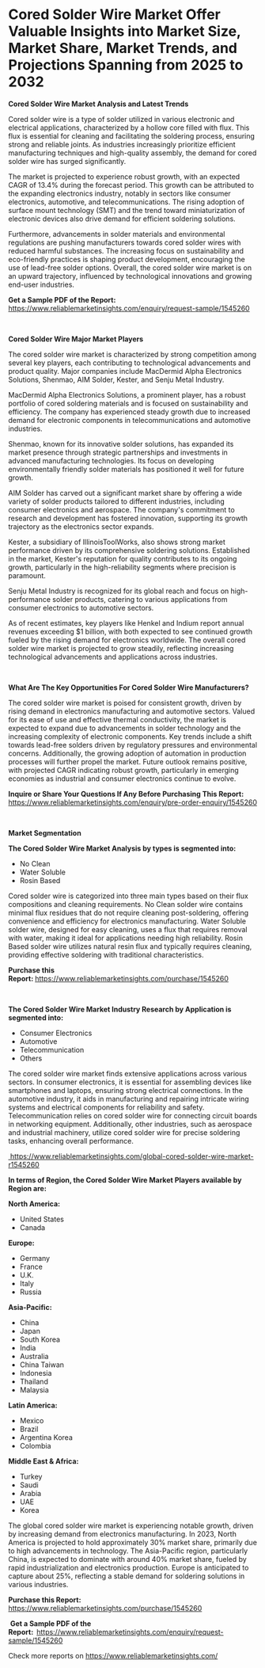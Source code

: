 <p><h1>Cored Solder Wire Market Offer Valuable Insights into Market Size, Market Share, Market Trends, and Projections Spanning from 2025 to 2032</h1></p><p><strong>Cored Solder Wire Market Analysis and Latest Trends</strong></p>
<p><p>Cored solder wire is a type of solder utilized in various electronic and electrical applications, characterized by a hollow core filled with flux. This flux is essential for cleaning and facilitating the soldering process, ensuring strong and reliable joints. As industries increasingly prioritize efficient manufacturing techniques and high-quality assembly, the demand for cored solder wire has surged significantly.</p><p>The market is projected to experience robust growth, with an expected CAGR of 13.4% during the forecast period. This growth can be attributed to the expanding electronics industry, notably in sectors like consumer electronics, automotive, and telecommunications. The rising adoption of surface mount technology (SMT) and the trend toward miniaturization of electronic devices also drive demand for efficient soldering solutions.</p><p>Furthermore, advancements in solder materials and environmental regulations are pushing manufacturers towards cored solder wires with reduced harmful substances. The increasing focus on sustainability and eco-friendly practices is shaping product development, encouraging the use of lead-free solder options. Overall, the cored solder wire market is on an upward trajectory, influenced by technological innovations and growing end-user industries.</p></p>
<p><strong>Get a Sample PDF of the Report:&nbsp;</strong> <a href="https://www.reliablemarketinsights.com/enquiry/request-sample/1545260?utm_campaign=1950&utm_medium=2&utm_source=Github&utm_content=ia&utm_term=31032025&utm_id=cored-solder-wire">https://www.reliablemarketinsights.com/enquiry/request-sample/1545260</a></p>
<p>&nbsp;</p>
<p><strong>Cored Solder Wire Major Market Players</strong></p>
<p><p>The cored solder wire market is characterized by strong competition among several key players, each contributing to technological advancements and product quality. Major companies include MacDermid Alpha Electronics Solutions, Shenmao, AIM Solder, Kester, and Senju Metal Industry. </p><p>MacDermid Alpha Electronics Solutions, a prominent player, has a robust portfolio of cored soldering materials and is focused on sustainability and efficiency. The company has experienced steady growth due to increased demand for electronic components in telecommunications and automotive industries.</p><p>Shenmao, known for its innovative solder solutions, has expanded its market presence through strategic partnerships and investments in advanced manufacturing technologies. Its focus on developing environmentally friendly solder materials has positioned it well for future growth.</p><p>AIM Solder has carved out a significant market share by offering a wide variety of solder products tailored to different industries, including consumer electronics and aerospace. The company's commitment to research and development has fostered innovation, supporting its growth trajectory as the electronics sector expands.</p><p>Kester, a subsidiary of IllinoisToolWorks, also shows strong market performance driven by its comprehensive soldering solutions. Established in the market, Kester's reputation for quality contributes to its ongoing growth, particularly in the high-reliability segments where precision is paramount.</p><p>Senju Metal Industry is recognized for its global reach and focus on high-performance solder products, catering to various applications from consumer electronics to automotive sectors. </p><p>As of recent estimates, key players like Henkel and Indium report annual revenues exceeding $1 billion, with both expected to see continued growth fueled by the rising demand for electronics worldwide. The overall cored solder wire market is projected to grow steadily, reflecting increasing technological advancements and applications across industries.</p></p>
<p>&nbsp;</p>
<p><strong>What Are The Key Opportunities For Cored Solder Wire Manufacturers?</strong></p>
<p><p>The cored solder wire market is poised for consistent growth, driven by rising demand in electronics manufacturing and automotive sectors. Valued for its ease of use and effective thermal conductivity, the market is expected to expand due to advancements in solder technology and the increasing complexity of electronic components. Key trends include a shift towards lead-free solders driven by regulatory pressures and environmental concerns. Additionally, the growing adoption of automation in production processes will further propel the market. Future outlook remains positive, with projected CAGR indicating robust growth, particularly in emerging economies as industrial and consumer electronics continue to evolve.</p></p>
<p><strong>Inquire or Share Your Questions If Any Before Purchasing This Report:</strong> <a href="https://www.reliablemarketinsights.com/enquiry/pre-order-enquiry/1545260?utm_campaign=1950&utm_medium=2&utm_source=Github&utm_content=ia&utm_term=31032025&utm_id=cored-solder-wire">https://www.reliablemarketinsights.com/enquiry/pre-order-enquiry/1545260</a></p>
<p>&nbsp;</p>
<p><strong>Market Segmentation</strong></p>
<p><strong>The Cored Solder Wire Market Analysis by types is segmented into:</strong></p>
<p><ul><li>No Clean</li><li>Water Soluble</li><li>Rosin Based</li></ul></p>
<p><p>Cored solder wire is categorized into three main types based on their flux compositions and cleaning requirements. No Clean solder wire contains minimal flux residues that do not require cleaning post-soldering, offering convenience and efficiency for electronics manufacturing. Water Soluble solder wire, designed for easy cleaning, uses a flux that requires removal with water, making it ideal for applications needing high reliability. Rosin Based solder wire utilizes natural resin flux and typically requires cleaning, providing effective soldering with traditional characteristics.</p></p>
<p><strong>Purchase this Report:&nbsp;</strong><a href="https://www.reliablemarketinsights.com/purchase/1545260?utm_campaign=1950&utm_medium=2&utm_source=Github&utm_content=ia&utm_term=31032025&utm_id=cored-solder-wire">https://www.reliablemarketinsights.com/purchase/1545260</a></p>
<p>&nbsp;</p>
<p><strong>The Cored Solder Wire Market Industry Research by Application is segmented into:</strong></p>
<p><ul><li>Consumer Electronics</li><li>Automotive</li><li>Telecommunication</li><li>Others</li></ul></p>
<p><p>The cored solder wire market finds extensive applications across various sectors. In consumer electronics, it is essential for assembling devices like smartphones and laptops, ensuring strong electrical connections. In the automotive industry, it aids in manufacturing and repairing intricate wiring systems and electrical components for reliability and safety. Telecommunication relies on cored solder wire for connecting circuit boards in networking equipment. Additionally, other industries, such as aerospace and industrial machinery, utilize cored solder wire for precise soldering tasks, enhancing overall performance.</p></p>
<p><a href="https://www.reliablemarketinsights.com/global-cored-solder-wire-market-r1545260?utm_campaign=1950&utm_medium=2&utm_source=Github&utm_content=ia&utm_term=31032025&utm_id=cored-solder-wire">&nbsp;https://www.reliablemarketinsights.com/global-cored-solder-wire-market-r1545260</a></p>
<p><strong>In terms of Region, the Cored Solder Wire Market Players available by Region are:</strong></p>
<p>
    <p> <strong> North America: </strong>
        <ul>
            <li>United States</li>
            <li>Canada</li>
        </ul>
        </p> 
    <p> <strong> Europe: </strong>
        <ul>
            <li>Germany</li>
            <li>France</li>
            <li>U.K.</li>
            <li>Italy</li>
            <li>Russia</li>
        </ul>
        </p> 
    <p> <strong> Asia-Pacific: </strong>
        <ul>
            <li>China</li>
            <li>Japan</li>
            <li>South Korea</li>
            <li>India</li>
            <li>Australia</li>
            <li>China Taiwan</li>
            <li>Indonesia</li>
            <li>Thailand</li>
            <li>Malaysia</li>
        </ul>
        </p> 
    <p> <strong> Latin America: </strong>
        <ul>
            <li>Mexico</li>
            <li>Brazil</li>
            <li>Argentina Korea</li>
            <li>Colombia</li>
        </ul>
        </p> 
    <p> <strong> Middle East & Africa: </strong>
        <ul>
            <li>Turkey</li>
            <li>Saudi</li>
            <li>Arabia</li>
            <li>UAE</li>
            <li>Korea</li>
        </ul>
    </p>
    </p>
<p><p>The global cored solder wire market is experiencing notable growth, driven by increasing demand from electronics manufacturing. In 2023, North America is projected to hold approximately 30% market share, primarily due to high advancements in technology. The Asia-Pacific region, particularly China, is expected to dominate with around 40% market share, fueled by rapid industrialization and electronics production. Europe is anticipated to capture about 25%, reflecting a stable demand for soldering solutions in various industries.</p></p>
<p><strong>Purchase this Report: </strong><a href="https://www.reliablemarketinsights.com/purchase/1545260?utm_campaign=1950&utm_medium=2&utm_source=Github&utm_content=ia&utm_term=31032025&utm_id=cored-solder-wire">https://www.reliablemarketinsights.com/purchase/1545260</a></p>
<p>&nbsp;<strong>Get a Sample PDF of the Report:&nbsp;&nbsp;</strong><a href="https://www.reliablemarketinsights.com/enquiry/request-sample/1545260?utm_campaign=1950&utm_medium=2&utm_source=Github&utm_content=ia&utm_term=31032025&utm_id=cored-solder-wire">https://www.reliablemarketinsights.com/enquiry/request-sample/1545260</a></p>
<p><strong></strong></p>
<p>Check more reports on <a href="https://www.reliablemarketinsights.com/?utm_campaign=1950&utm_medium=2&utm_source=Github&utm_content=ia&utm_term=31032025&utm_id=cored-solder-wire">https://www.reliablemarketinsights.com/</a></p>